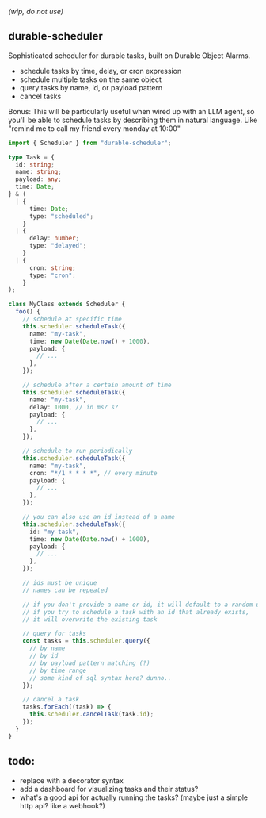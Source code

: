 _(wip, do not use)_

## durable-scheduler

Sophisticated scheduler for durable tasks, built on Durable Object Alarms.

- schedule tasks by time, delay, or cron expression
- schedule multiple tasks on the same object
- query tasks by name, id, or payload pattern
- cancel tasks

Bonus: This will be particularly useful when wired up with an LLM agent, so you'll be able to schedule tasks by describing them in natural language. Like "remind me to call my friend every monday at 10:00"

```ts
import { Scheduler } from "durable-scheduler";

type Task = {
  id: string;
  name: string;
  payload: any;
  time: Date;
} & (
  | {
      time: Date;
      type: "scheduled";
    }
  | {
      delay: number;
      type: "delayed";
    }
  | {
      cron: string;
      type: "cron";
    }
);

class MyClass extends Scheduler {
  foo() {
    // schedule at specific time
    this.scheduler.scheduleTask({
      name: "my-task",
      time: new Date(Date.now() + 1000),
      payload: {
        // ...
      },
    });

    // schedule after a certain amount of time
    this.scheduler.scheduleTask({
      name: "my-task",
      delay: 1000, // in ms? s?
      payload: {
        // ...
      },
    });

    // schedule to run periodically
    this.scheduler.scheduleTask({
      name: "my-task",
      cron: "*/1 * * * *", // every minute
      payload: {
        // ...
      },
    });

    // you can also use an id instead of a name
    this.scheduler.scheduleTask({
      id: "my-task",
      time: new Date(Date.now() + 1000),
      payload: {
        // ...
      },
    });

    // ids must be unique
    // names can be repeated

    // if you don't provide a name or id, it will default to a random uuid
    // if you try to schedule a task with an id that already exists,
    // it will overwrite the existing task

    // query for tasks
    const tasks = this.scheduler.query({
      // by name
      // by id
      // by payload pattern matching (?)
      // by time range
      // some kind of sql syntax here? dunno..
    });

    // cancel a task
    tasks.forEach((task) => {
      this.scheduler.cancelTask(task.id);
    });
  }
}
```

## todo:

- replace with a decorator syntax
- add a dashboard for visualizing tasks and their status?
- what's a good api for actually running the tasks? (maybe just a simple http api? like a webhook?)

